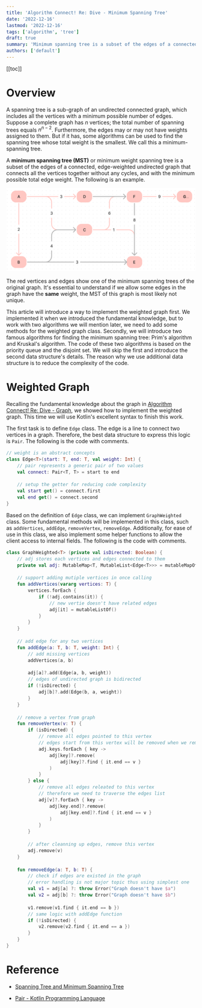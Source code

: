 ```yaml
---
title: 'Algorithm Connect! Re: Dive - Minimum Spanning Tree'
date: '2022-12-16'
lastmod: '2022-12-16'
tags: ['algorithm', 'tree']
draft: true
summary: 'Minimum spanning tree is a subset of the edges of a connected, undirected graph that connects all the vertices together, without any cycles and with the minimum total edge weight.'
authors: ['default']
---
```


[[toc]]

# Overview

A spanning tree is a sub-graph of an undirected connected graph, which includes all the vertices with a minimum possible number of edges. Suppose a complete graph has $n$ vertices; the total number of spanning trees equals $n^{n-2}$. Furthermore, the edges may or may not have weights assigned to them. But if it has, some algorithms can be used to find the spanning tree whose total weight is the smallest. We call this a minimum-spanning tree.

A __minimum spanning tree (MST)__ or minimum weight spanning tree is a subset of the edges of a connected, edge-weighted undirected graph that connects all the vertices together without any cycles, and with the minimum possible total edge weight. The following is an example.

![](https://raw.githubusercontent.com/ShroXd/img-hosting/main/blog/20221216184435.png)

The red vertices and edges show one of the minimum spanning trees of the original graph. It's essential to understand if we allow some edges in the graph have the __same__ weight, the MST of this graph is most likely not unique.

This article will introduce a way to implement the weighted graph first. We implemented it when we introduced the fundamental knowledge, but to work with two algorithms we will mention later, we need to add some methods for the weighted graph class. Secondly, we will introduce two famous algorithms for finding the minimum spanning tree: Prim's algorithm and Kruskal's algorithm. The code of these two algorithms is based on the priority queue and the disjoint set. We will skip the first and introduce the second data structure's details. The reason why we use additional data structure is to reduce the complexity of the code. 

# Weighted Graph

Recalling the fundamental knowledge about the graph in [Algorithm Connect! Re: Dive - Graph](https://www.atriiy.com/blogs/graph), we showed how to implement the weighted graph. This time we will use Kotlin's excellent syntax to finish this work.

The first task is to define `Edge` class. The edge is a line to connect two vertices in a graph. Therefore, the best data structure to express this logic is `Pair`. The following is the code with comments.

```kotlin
// weight is an abstract concepts
class Edge<T>(start: T, end: T, val weight: Int) {
    // pair represents a generic pair of two values
    val connect: Pair<T, T> = start to end
    
    // setup the getter for reducing code complexity
    val start get() = connect.first
    val end get() = connect.second
}
```

Based on the definition of `Edge` class, we can implement `GraphWeighted` class. Some fundamental methods will be implemented in this class, such as `addVertices`, `addEdge`, `removeVertex`, `removeEdge`. Additionally, for ease of use in this class, we also implement some helper functions to allow the client access to internal fields. The following is the code with comments.

```kotlin
class GraphWeighted<T> (private val isDirected: Boolean) {
    // adj stores each vertices and edges connected to them
    private val adj: MutableMap<T, MutableList<Edge<T>>> = mutableMapOf()
    
    // support adding mutiple vertices in once calling
    fun addVertices(vararg vertices: T) {
        vertices.forEach {
            if (!adj.contains(it)) {
                // new vertie doesn't have related edges
                adj[it] = mutableListOf()
            }
        }
    }
    
    // add edge for any two vertices
    fun addEdge(a: T, b: T, weight: Int) {
        // add missing vertices 
        addVertices(a, b)
        
        adj[a]?.add(Edge(a, b, weight))
        // edges of undirected graph is bidirected
        if (!isDirected) {
            adj[b]?.add(Edge(b, a, weight))
        }
    }
    
    // remove a vertex from graph
    fun removeVertex(v: T) {
        if (isDirected) {
            // remove all edges pointed to this vertex
            // edges start from this vertex will be removed when we remove vertex
            adj.keys.forEach { key ->
                adj[key]?.remove(
                    adj[key]?.find { it.end == v }
                )
            }
        } else {
            // remove all edges releated to this vertex
            // therefore we need to traverse the edges list
            adj[v]?.forEach { key ->
                adj[key.end]?.remove(
                    adj[key.end]?.find { it.end == v }
                )
            }
        }
        
        // after cleanning up edges, remove this vertex
        adj.remove(v)
    }
    
    fun removeEdge(a: T, b: T) {
        // check if edges are existed in the graph
        // error handling is not major topic thus using simplest one
        val v1 = adj[a] ?: throw Error("Graph doesn't have $a")
        val v2 = adj[b] ?: throw Error("Graph doesn't have $b")
        
        v1.remove(v1.find { it.end == b })
        // same logic with addEdge function
        if (!isDirected) {
            v2.remove(v2.find { it.end == a })
        }
    }
}
```





# Reference

- [Spanning Tree and Minimum Spanning Tree](https://www.programiz.com/dsa/spanning-tree-and-minimum-spanning-tree)

- [Pair - Kotlin Programming Language](https://kotlinlang.org/api/latest/jvm/stdlib/kotlin/-pair/)

















